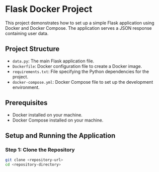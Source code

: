 # Flask Docker Project

This project demonstrates how to set up a simple Flask application using Docker and Docker Compose. The application serves a JSON response containing user data.

## Project Structure

- `data.py`: The main Flask application file.
- `Dockerfile`: Docker configuration file to create a Docker image.
- `requirements.txt`: File specifying the Python dependencies for the project.
- `docker-compose.yml`: Docker Compose file to set up the development environment.

## Prerequisites

- Docker installed on your machine.
- Docker Compose installed on your machine.

## Setup and Running the Application

### Step 1: Clone the Repository

```sh
git clone <repository-url>
cd <repository-directory>
